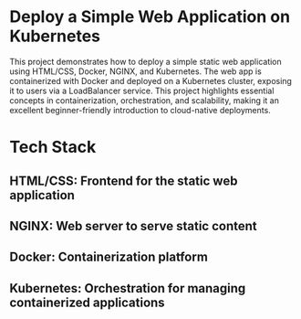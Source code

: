 # Deploy a Simple Web Application on Kubernetes
This project demonstrates how to deploy a simple static web application using HTML/CSS, Docker, NGINX, and Kubernetes. The web app is containerized with Docker and deployed on a Kubernetes cluster, exposing it to users via a LoadBalancer service. This project highlights essential concepts in containerization, orchestration, and scalability, making it an excellent beginner-friendly introduction to cloud-native deployments.

# Tech Stack
## HTML/CSS: Frontend for the static web application
## NGINX: Web server to serve static content
## Docker: Containerization platform
## Kubernetes: Orchestration for managing containerized applications
